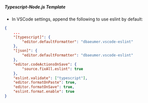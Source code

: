 ##### Typescript-Node.js Template

-   In VSCode settings, append the following to use eslint by default:

```json
{
	...
	"[typescript]": {
		"editor.defaultFormatter": "dbaeumer.vscode-eslint"
	},
	"[json]": {
		"editor.defaultFormatter": "dbaeumer.vscode-eslint"
	},
	"editor.codeActionsOnSave": {
		"source.fixAll.eslint": true
	},
	"eslint.validate": ["typescript"],
	"editor.formatOnPaste": true,
	"editor.formatOnSave": true,
	"eslint.format.enable": true
}
```
